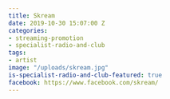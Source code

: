 ```yaml
---
title: Skream
date: 2019-10-30 15:07:00 Z
categories:
- streaming-promotion
- specialist-radio-and-club
tags:
- artist
image: "/uploads/skream.jpg"
is-specialist-radio-and-club-featured: true
facebook: https://www.facebook.com/skream/
---
```


